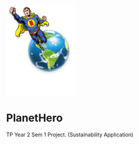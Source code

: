 ![alt text](https://github.com/JTRYI/PlanetHero/blob/master/images/Logo.png?raw=true)

# PlanetHero

TP Year 2 Sem 1 Project. (Sustainability Application)
